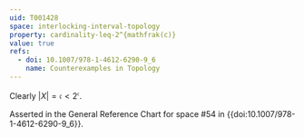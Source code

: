 ```yaml
---
uid: T001428
space: interlocking-interval-topology
property: cardinality-leq-2^{mathfrak(c)}
value: true
refs:
  - doi: 10.1007/978-1-4612-6290-9_6
    name: Counterexamples in Topology
---
```

Clearly $|X| = \mathfrak{c} < 2^{\mathfrak{c}}$.

Asserted in the General Reference Chart for space #54 in
{{doi:10.1007/978-1-4612-6290-9_6}}.
